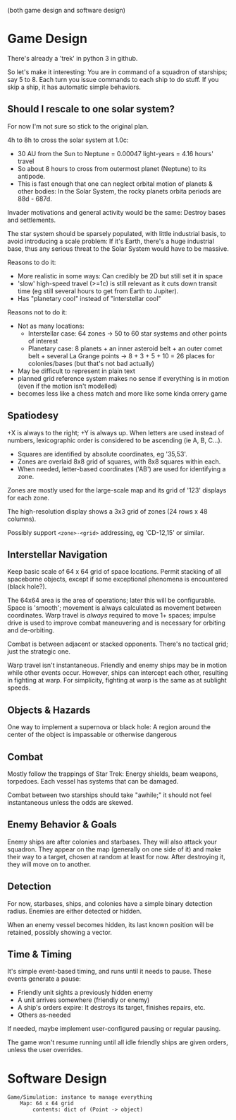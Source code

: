 (both game design and software design)

Game Design
===========
There's already a 'trek' in python 3 in github.

So let's make it interesting: You are in command of a squadron of starships;
say 5 to 8. Each turn you issue commands to each ship to do stuff. If you
skip a ship, it has automatic simple behaviors.

Should I rescale to one solar system?
-------------------------------------
For now I'm not sure so stick to the original plan.

4h to 8h to cross the solar system at 1.0c:
* 30 AU from the Sun to Neptune = 0.00047 light-years = 4.16 hours' travel
* So about 8 hours to cross from outermost planet (Neptune) to its antipode.
* This is fast enough that one can neglect orbital motion of planets & other bodies:
  In the Solar System, the rocky planets orbita periods are 88d - 687d.

Invader motivations and general activity would be the same: Destroy bases and
settlements.

The star system should be sparsely populated, with little industrial basis, to
avoid introducing a scale problem: If it's Earth, there's a huge industrial
base, thus any serious threat to the Solar System would have to be massive.

Reasons to do it:
* More realistic in some ways: Can credibly be 2D but still set it in space
* 'slow' high-speed travel (>=1c) is still relevant as it cuts down transit
  time (eg still several hours to get from Earth to Jupiter).
* Has "planetary cool" instead of "interstellar cool"

Reasons not to do it:
* Not as many locations: 
  * Interstellar case: 64 zones -> 50 to 60 star systems and other points of interest
  * Planetary case: 8 planets + an inner asteroid belt + an outer comet belt +
    several La Grange points -> 8 + 3 + 5 + 10 = 26 places for colonies/bases
    (but that's not bad actually)
* May be difficult to represent in plain text
* planned grid reference system makes no sense if everything is in motion (even
  if the motion isn't modelled)
* becomes less like a chess match and more like some kinda orrery game


Spatiodesy
----------
+X is always to the right; +Y is always up. When letters are used instead of
numbers, lexicographic order is considered to be ascending (ie A, B, C...).

* Squares are identified by absolute coordinates, eg '35,53'.
* Zones are overlaid 8x8 grid of squares, with 8x8 squares within each.
* When needed, letter-based coordinates ('AB') are used for identifying a zone.

Zones are mostly used for the large-scale map and its grid of '123' displays
for each zone.

The high-resolution display shows a 3x3 grid of zones (24 rows x 48 columns). 

Possibly support `<zone>-<grid>` addressing, eg 'CD-12,15' or similar.

Interstellar Navigation
-----------------------
Keep basic scale of 64 x 64 grid of space locations. Permit stacking of all
spaceborne objects, except if some exceptional phenomena is encountered (black
hole?).

The 64x64 area is the area of operations; later this will be configurable.
Space is 'smooth'; movement is always calculated as movement between
coordinates. Warp travel is *always* required to move 1+ spaces; impulse drive
is used to improve combat maneuvering and is necessary for orbiting and
de-orbiting.

Combat is between adjacent or stacked opponents. There's no tactical grid; just
the strategic one.

Warp travel isn't instantaneous. Friendly and enemy ships may be in motion
while other events occur. However, ships can intercept each other, resulting in
fighting at warp. For simplicity, fighting at warp is the same as at sublight
speeds.

Objects & Hazards
-----------------
One way to implement a supernova or black hole: A region around the center
of the object is impassable or otherwise dangerous

Combat
------
Mostly follow the trappings of Star Trek: Energy shields, beam weapons,
torpedoes. Each vessel has systems that can be damaged.

Combat between two starships should take "awhile;" it should not feel
instantaneous unless the odds are skewed.

Enemy Behavior & Goals
----------------------
Enemy ships are after colonies and starbases. They will also attack your
squadron. They appear on the map (generally on one side of it) and make their
way to a target, chosen at random at least for now. After destroying it, they
will move on to another.

Detection
---------
For now, starbases, ships, and colonies have a simple binary detection radius.
Enemies are either detected or hidden.

When an enemy vessel becomes hidden, its last known position will be retained,
possibly showing a vector.

Time & Timing
-------------
It's simple event-based timing, and runs until it needs to pause. These events
generate a pause:

* Friendly unit sights a previously hidden enemy
* A unit arrives somewhere (friendly or enemy)
* A ship's orders expire: It destroys its target, finishes repairs, etc.
* Others as-needed

If needed, maybe implement user-configured pausing or regular pausing.

The game won't resume running until all idle friendly ships are given orders,
unless the user overrides.

Software Design
===============
```
Game/Simulation: instance to manage everything
    Map: 64 x 64 grid
        contents: dict of (Point -> object)
```
